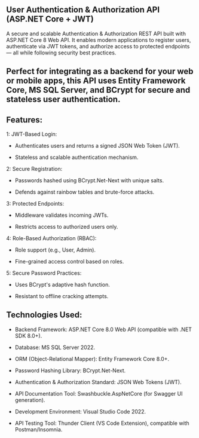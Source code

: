## User Authentication & Authorization API (ASP.NET Core + JWT)


A secure and scalable Authentication & Authorization REST API built with ASP.NET Core 8 Web API. It enables modern applications to register users, authenticate via JWT tokens, and authorize access to protected endpoints — all while following security best practices.

 ## Perfect for integrating as a backend for your web or mobile apps, this API uses Entity Framework Core, MS SQL Server, and BCrypt for secure and stateless user authentication.

## Features:

1: JWT-Based Login:

- Authenticates users and returns a signed JSON Web Token (JWT).

- Stateless and scalable authentication mechanism.
  
2: Secure Registration:

- Passwords hashed using BCrypt.Net-Next with unique salts.

- Defends against rainbow tables and brute-force attacks.

3: Protected Endpoints:

- Middleware validates incoming JWTs.
  
- Restricts access to authorized users only.

4: Role-Based Authorization (RBAC):

- Role support (e.g., User, Admin).
  
- Fine-grained access control based on roles.

5: Secure Password Practices:

- Uses BCrypt's adaptive hash function.
  
- Resistant to offline cracking attempts.

## Technologies Used:

- Backend Framework: ASP.NET Core 8.0 Web API (compatible with .NET SDK 8.0+).
  
- Database: MS SQL Server 2022.
  
- ORM (Object-Relational Mapper): Entity Framework Core 8.0+.
  
- Password Hashing Library: BCrypt.Net-Next.
  
- Authentication & Authorization Standard: JSON Web Tokens (JWT).
  
- API Documentation Tool: Swashbuckle.AspNetCore (for Swagger UI generation).
  
- Development Environment: Visual Studio Code 2022.
  
- API Testing Tool: Thunder Client (VS Code Extension), compatible with Postman/Insomnia.

